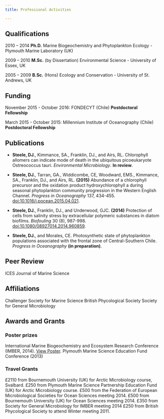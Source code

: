 ```yaml
---
title: Professional Activities

---
```

## Qualifications
2010 – 2014	**Ph.D.** Marine Biogeochemistry and Phytoplankton Ecology - Plymouth Marine Laboratory (UK)

2009 – 2010 **M.Sc.** (by Dissertation) Environmental Science - University of Essex, UK

2005 – 2009	**B.Sc.** (Hons) Ecology and Conservation - University of St. Andrews, UK


## Funding
November 2015 - October 2016: FONDECYT (Chile) **Postdoctoral Fellowship**

March 2015 - October 2015: Millennium Institute of Oceanography (Chile) **Postdoctoral Fellowship**

## Publications

* **Steele, DJ.**, Kimmance, SA., Franklin, DJ., and Airs, RL. Chlorophyll allomers can indicate mode of death in the ubiquitous picoeukaryote Ostreococcus tauri. *Environmental Microbiology*. **In review**.

* **Steele, DJ.**, Tarran, GA., Widdicombe, CE, Woodward, EMS.,  Kimmance, SA., Franklin, DJ., and Airs, RL. **(2015)** Abundance of a chlorophyll precursor and the oxidation product hydroxychlorophyll a during seasonal phytoplankton community progression in the Western English Channel. *Progress in Oceanography*  137, 434-455. [doi:10.1016/j.pocean.2015.04.021](https://goo.gl/KIcSxO).

* **Steele, DJ.**, Franklin, DJ., and Underwood, GJC. **(2014)** Protection of cells from salinity stress by extracellular polymeric substances in diatom biofilms. *Biofouling* 30 (8), 987-998. [doi:10.1080/08927014.2014.960859](https://goo.gl/F65mbZ).

* **Steele, DJ.**, and Morales, CE.  Photosynthetic state of phytoplankton populations associated with the frontal zone of Central-Southern Chile. *Progress in Oceanography* **(in preparation)**.

## Peer Review
ICES Journal of Marine Science

## Affiliations
Challenger Society for Marine Science
British Phycological Society
Society for General Microbiology

## Awards and Grants

### Poster prizes
International Marine Biogeochemistry and Ecosystem Research Conference (IMBER, 2014). [View Poster](https://goo.gl/pGCaIk).
Plymouth Marine Science Education Fund Conference (2013)

### Travel Grants
£2110 from Bournemouth University (UK) for Arctic Microbiology course, Svalbard.
£250 from Plymouth Marine Science Partnership Education Fund (UK) for Arctic Microbiology course.
£500 from the Federation of European Microbiological Societies for Ocean Sciences meeting 2014.
£500 from Bournemouth University (UK) for Ocean Sciences meeting 2014.
£350 from Society for General Microbiology for IMBER meeting 2014
£250 from British Phycological Society to attend Winter meeting 2011.
